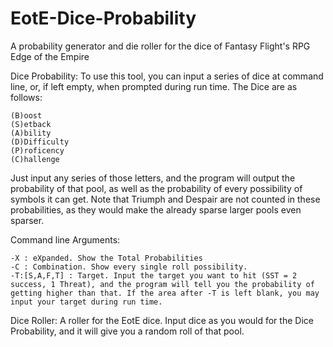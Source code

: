 EotE-Dice-Probability
=====================

A probability generator and die roller for the dice of Fantasy Flight's RPG Edge of the Empire

Dice Probability:
  To use this tool, you can input a series of dice at command line, or, if left empty, when prompted during run time. 
  The Dice are as follows:

    (B)oost
    (S)etback
    (A)bility
    (D)Difficulty
    (P)roficency
    (C)hallenge

Just input any series of those letters, and the program will output the probability of that pool, as well as the probability of every possibility of symbols it can get. Note that Triumph and Despair are not counted in these probabilities, as they would make the already sparse larger pools even sparser.

Command line Arguments:

    -X : eXpanded. Show the Total Probabilities
    -C : Combination. Show every single roll possibility.
    -T:[S,A,F,T] : Target. Input the target you want to hit (SST = 2 success, 1 Threat), and the program will tell you the probability of getting higher than that. If the area after -T is left blank, you may input your target during run time.

Dice Roller:
  A roller for the EotE dice. Input dice as you would for the Dice Probability, and it will give you a random roll of that pool.
